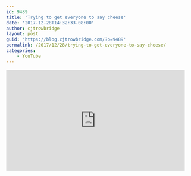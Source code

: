 ```yaml
---
id: 9489
title: 'Trying to get everyone to say cheese'
date: '2017-12-28T14:32:33-08:00'
author: cjtrowbridge
layout: post
guid: 'https://blog.cjtrowbridge.com/?p=9489'
permalink: /2017/12/28/trying-to-get-everyone-to-say-cheese/
categories:
    - YouTube
---
```


<div style="width: 480px; height: 270px; overflow: hidden; position: relative;"><iframe allowfullscreen="allowfullscreen" frameborder="0" height="270" id="okplayer" mozallowfullscreen="mozallowfullscreen" scrolling="no" seamless="seamless" src="http://youtube.com/embed/iXGAVWN6kn8" style="position: absolute; top: 0px; left: 0px; width: 480px; height: 270px;" webkitallowfullscreen="webkitAllowFullScreen" width="480"></iframe></div>